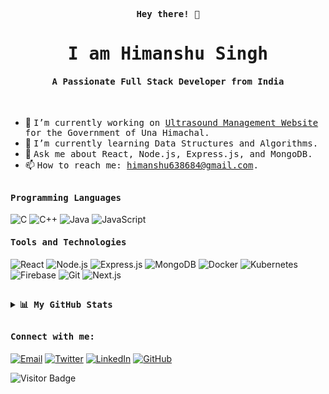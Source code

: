 <p align="center"><samp><b> Hey there! 👋 </b></samp></p>
<p align="center"><h1 align="center"><samp> I am Himanshu Singh </samp></h1></p>
<p align="center"><h4 align="center"><samp> A Passionate Full Stack Developer from India </samp></h4></p>
<br>
<div>

- 🔭 <samp>I’m currently working on [Ultrasound Management Website](https://github.com/Himu25) for the Government of Una Himachal.
- 🌱 <samp>I’m currently learning Data Structures and Algorithms.
- 💬 <samp>Ask me about React, Node.js, Express.js, and MongoDB.
- 📫 <samp>How to reach me: [himanshu638684@gmail.com](mailto:himanshu638684@gmail.com).
<!-- - ⚡ <samp>Fun fact: [Add something fun here] -->
</div>

##

<h4><b><samp>Programming Languages</samp></b></h4>

![C](https://img.shields.io/badge/C-27338e?style=flat-square&logo=c&logoColor=white)
![C++](https://img.shields.io/badge/C++-00599C?style=flat-square&logo=cplusplus&logoColor=white)
![Java](https://img.shields.io/badge/Java-ea2d2f?style=flat-square&logo=java&logoColor=ffffff)
![JavaScript](https://img.shields.io/badge/-JavaScript-%23F7DF1C?style=flat-square&logo=javascript&logoColor=000000&labelColor=%23F7DF1C&color=%23FFCE5A)

<h4><b><samp>Tools and Technologies</samp></b></h4>

![React](https://img.shields.io/badge/React-61DAFB?style=flat-square&logo=react&logoColor=white)
![Node.js](https://img.shields.io/badge/Node.js-339933?style=flat-square&logo=node.js&logoColor=white)
![Express.js](https://img.shields.io/badge/Express.js-000000?style=flat-square&logo=express&logoColor=white)
![MongoDB](https://img.shields.io/badge/MongoDB-47A248?style=flat-square&logo=mongodb&logoColor=white)
![Docker](https://img.shields.io/badge/Docker-2496ED?style=flat-square&logo=docker&logoColor=white)
![Kubernetes](https://img.shields.io/badge/Kubernetes-326CE5?style=flat-square&logo=kubernetes&logoColor=white)
![Firebase](https://img.shields.io/badge/Firebase-ffcb2c?style=flat-square&logo=firebase&logoColor=white)
![Git](https://img.shields.io/badge/Git-F05032?style=flat-square&logo=git&logoColor=white)
![Next.js](https://img.shields.io/badge/Next.js-000000?style=flat-square&logo=next.js&logoColor=white)

##

<details>
  <summary><b><samp>📊 My GitHub Stats</samp></b></summary>
<br>
<p align="center"> <img align="center" src="https://github-readme-stats.vercel.app/api/top-langs/?username=himu25&hide_langs_below=1&&show_icons=true&title_color=08fdd8&icon_color=bb2acf&text_color=ffffff&bg_color=242424"/> <img align="center" src="https://github-readme-stats.vercel.app/api?username=himu25&&show_icons=true&title_color=08fdd8&icon_color=bb2acf&text_color=ffffff&bg_color=242424"/>
 </p>

</details>

##

<h4><b><samp>Connect with me:</samp></b></h4>

[![Email](https://img.shields.io/badge/himanshu638684@gmail.com-0075c8?style=flat-square&logo=gmail&logoColor=white)](mailto:himanshu638684@gmail.com)
[![Twitter](https://img.shields.io/badge/@HimanshuSingh-1DA1F2?style=flat-square&logo=twitter&logoColor=white)](https://twitter.com/yourtwitterhandle)
[![LinkedIn](https://img.shields.io/badge/Himanshu_Singh-0077b5?style=flat-square&logo=linkedin&logoColor=white)](https://www.linkedin.com/in/himanshusingh/)
[![GitHub](https://img.shields.io/badge/Himanshu_Singh-181717?style=flat-square&logo=github&logoColor=white)](https://github.com/Himu25)

![Visitor Badge](https://visitor-badge.glitch.me/badge?page_id=Himu25)
